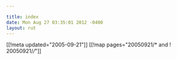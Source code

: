 ```yaml
---

title: index
date: Mon Aug 27 03:35:01 2012 -0400
layout: rut
---
```


[[!meta updated="2005-09-21"]]
[[!map pages="20050921/* and ! 20050921/*/*"]]
